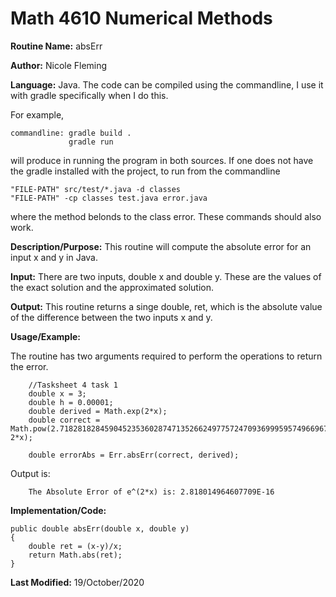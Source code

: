 # Math 4610 Numerical Methods

**Routine Name:**           absErr

**Author:** Nicole Fleming

**Language:** Java. The code can be compiled using the commandline, I use it with gradle specifically when I do this.

For example,

    commandline: gradle build .
                 gradle run

will produce in running the program in both sources. If one does not have the gradle installed with the project, to run from the commandline

    "FILE-PATH" src/test/*.java -d classes
    "FILE-PATH" -cp classes test.java error.java
    
where the method belonds to the class error. These commands should also work.

**Description/Purpose:** This routine will compute the  absolute error for an input x and y in Java.

**Input:** There are two inputs, double x and double y. These are the values of the exact solution and the approximated solution.
 

**Output:** This routine returns a singe double, ret, which is the absolute value of the difference between the two inputs x and y. 

**Usage/Example:**

The routine has two arguments required to perform the operations to return the error. 

        //Tasksheet 4 task 1
        double x = 3;
        double h = 0.00001;
        double derived = Math.exp(2*x);
        double correct = Math.pow(2.71828182845904523536028747135266249775724709369995957496696762772407663035354759457138217852516642742746639193200305992181741359662904357290033429526059563073813232862794349076323382988075319525101901157383418793070215408914993488416750924476146066808226480016, 2*x);
        
        double errorAbs = Err.absErr(correct, derived);

Output is:
     
        The Absolute Error of e^(2*x) is: 2.818014964607709E-16



**Implementation/Code:** 

    public double absErr(double x, double y)
    {
        double ret = (x-y)/x;
        return Math.abs(ret);
    }
    
**Last Modified:** 19/October/2020
